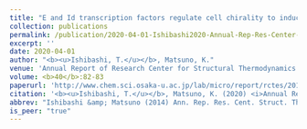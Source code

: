 ```yaml
---
title: "E and Id transcription factors regulate cell chirality to induce left-right asymmetric morphogenesis of gut in <i>Drosophila</i>"
collection: publications
permalink: /publication/2020-04-01-Ishibashi2020-Annual-Rep-Res-Center-Sturct-Thermodyn
excerpt: ''
date: 2020-04-01
author: "<b><u>Ishibashi, T.</u></b>, Matsuno, K."
venue: 'Annual Report of Research Center for Structural Thermodynamics'
volume: <b>40</b>:82-83
paperurl: 'http://www.chem.sci.osaka-u.ac.jp/lab/micro/report/rctes/2019/index.html.en'
citation: '<b><u>Ishibashi, T.</u></b>, Matsuno, K. (2020) <i>Annual Report of Research Center for Structural Thermodynamics</i>, <b>40</b>:82-83.'
abbrev: "Ishibashi &amp; Matsuno (2014) Ann. Rep. Res. Cent. Struct. Themodyn."
is_peer: "true"
---
```



